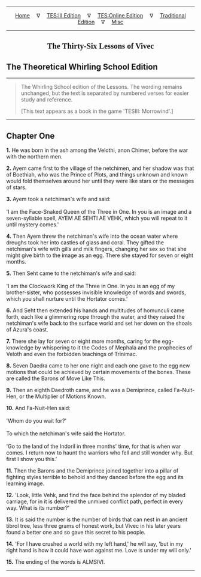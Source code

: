 
---

<!-- Jekyll Page Links -->

<center>
<a href="../../../../../index.html">Home</a>
&emsp;&nabla;&emsp;
<a href="../../../../index-tes3.html">TES:III Edition</a>
&emsp;&nabla;&emsp;
<a href="../../../../index-teso.html">TES:Online Edition</a>
&emsp;&nabla;&emsp;
<a href="../../../../index-traditional.html">Traditional Edition</a>
&emsp;&nabla;&emsp;
<a href="../../../../index-misc.html">Misc</a>
</center>

<!-- Markdown Body Below: -->

---

<center>
<h2><span style="font-family:Georgia">The Thirty-Six Lessons of Vivec</span></h2>
</center>

## The Theoretical Whirling School Edition

---

> The Whirling School edition of the Lessons. The wording remains unchanged, but the text is separated by numbered verses for easier study and reference.
>
> \[This text appears as a book in the game 'TESIII: Morrowind'.\]

---

## Chapter One

__1.__ He was born in the ash among the Velothi, anon Chimer, before the war with the northern men.

__2.__ Ayem came first to the village of the netchimen, and her shadow was that of Boethiah, who was the Prince of Plots, and things unknown and known would fold themselves around her until they were like stars or the messages of stars.

__3.__ Ayem took a netchiman's wife and said:\
\
'I am the Face-Snaked Queen of the Three in One. In you is an image and a seven-syllable spell, AYEM AE SEHTI AE VEHK, which you will repeat to it until mystery comes.'

__4.__ Then Ayem threw the netchiman's wife into the ocean water where dreughs took her into castles of glass and coral. They gifted the netchiman's wife with gills and milk fingers, changing her sex so that she might give birth to the image as an egg. There she stayed for seven or eight months.

__5.__ Then Seht came to the netchiman's wife and said:\
\
'I am the Clockwork King of the Three in One. In you is an egg of my brother-sister, who possesses invisible knowledge of words and swords, which you shall nurture until the Hortator comes.'

__6.__ And Seht then extended his hands and multitudes of homunculi came forth, each like a glimmering rope through the water, and they raised the netchiman's wife back to the surface world and set her down on the shoals of Azura's coast.

__7.__ There she lay for seven or eight more months, caring for the egg-knowledge by whispering to it the Codes of Mephala and the prophecies of Veloth and even the forbidden teachings of Trinimac.

__8.__ Seven Daedra came to her one night and each one gave to the egg new motions that could be achieved by certain movements of the bones. These are called the Barons of Move Like This.

__9.__ Then an eighth Daedroth came, and he was a Demiprince, called Fa-Nuit-Hen, or the Multiplier of Motions Known.

__10.__ And Fa-Nuit-Hen said:\
\
'Whom do you wait for?'\
\
To which the netchiman's wife said the Hortator.\
\
'Go to the land of the Indoril in three months' time, for that is when war comes. I return now to haunt the warriors who fell and still wonder why. But first I show you this.'

__11.__ Then the Barons and the Demiprince joined together into a pillar of fighting styles terrible to behold and they danced before the egg and its learning image.

__12.__ 'Look, little Vehk, and find the face behind the splendor of my bladed carriage, for in it is delivered the unmixed conflict path, perfect in every way. What is its number?'

__13.__ It is said the number is the number of birds that can nest in an ancient tibrol tree, less three grams of honest work, but Vivec in his later years found a better one and so gave this secret to his people.

__14.__ 'For I have crushed a world with my left hand,' he will say, 'but in my right hand is how it could have won against me. Love is under my will only.'

__15.__ The ending of the words is ALMSIVI.

---
